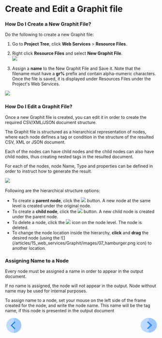 # Create and Edit a Graphit file

### How Do I Create a New Graphit File?

Do the following to create a new Graphit file:

1. Go to **Project Tree**, click **Web Services** > **Resource Files**. 
2. Right click **Resource Files** and select **New Graphit File**.  
![](/articles/15_web_services/Graphit/images/01_new_graphit_file.png)

3. Assign a **name** to the New Graphit File and Save it. Note that the filename must have a **gr%** prefix and contain alpha-numeric characters. Once the file is saved, it is displayed under Resources Files under the Project's Web Services.

![](/articles/15_web_services/Graphit/images/02_graphit_resource_file.png)



### How Do I Edit a Graphit File?

Once a new Graphit file is created, you can edit it in order to create the required CSV/XML/JSON document structure. 

The Graphit file is structured as a hierarchical representation of nodes, where each node defines a tag or condition in the structure of the resulted CSV, XML or JSON document. 

Each of the nodes can have child nodes and the child nodes can also have child nodes, thus creating nested tags in the resulted document. 

For each of the nodes, node Name, Type and properties can be defined in order to instruct how to generate the result. 

![](/articles/15_web_services/Graphit/images/03_edit_graphit_file.png)

Following are the hierarchical structure options:

- To create a **parent node**, click the ![](/articles/15_web_services/Graphit/images/04_plus.png)  button. A new node at the same level is created under the original node.
- To create a **child node**, click the ![](/articles/15_web_services/Graphit/images/05_arrow.png) button. A new child node is created under the parent node.
- To delete a node, click the ![](/articles/15_web_services/Graphit/images/06_trash_bin.png) icon on the node level. The node is deleted.
- To change the node location inside the hierarchy, **click** and **drag** the desired node (using the ![](/articles/15_web_services/Graphit/images/07_hamburger.png icon) to another location.

### Assigning Name to a Node

Every node must be assigned a name in order to appear in the output document.

If no name is assigned, the node will not appear in the output. Node without name may be used for internal purposes.

To assign name to a node, set your mouse on the left side of the frame created for the node, and write the node name. This name will be the tag name, if this node is presented in the output document

[![Previous](/articles/images/Previous.png)](/articles/15_web_services/Graphit/01_graphit_overview.md)[<img align="right" width="60" height="54" src="/articles/images/Next.png">](/articles/15_web_services/Graphit/03_graphit_node_types_.md)

